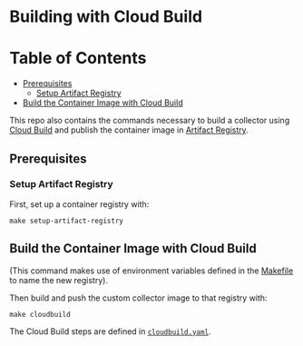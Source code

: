 # Building with Cloud Build

# Table of Contents
* [Prerequisites](#Prerequisites)
	* [Setup Artifact Registry](#Setup-Artifact-Registry)
* [Build the Container Image with Cloud Build](#Build-the-Container-Image-with-Cloud-Build)


This repo also contains the commands necessary to build a collector using
[Cloud Build](https://cloud.google.com/build) and publish the container image
in [Artifact Registry](https://cloud.google.com/artifact-registry).

## Prerequisites

### Setup Artifact Registry

First, set up a container registry with:
```
make setup-artifact-registry
```

## Build the Container Image with Cloud Build

(This command makes use of environment variables defined in the [Makefile](../../Makefile) to name
the new registry).

Then build and push the custom collector image to that registry with:
```
make cloudbuild
```

The Cloud Build steps are defined in [`cloudbuild.yaml`](cloudbuild.yaml).